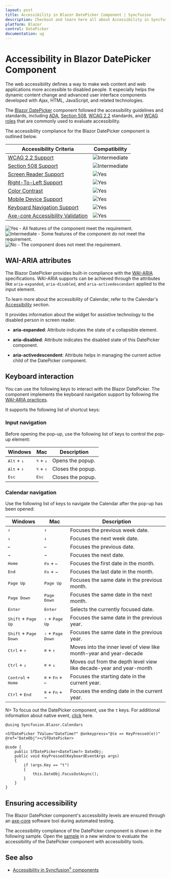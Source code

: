 ```yaml
---
layout: post
title: Accessibility in Blazor DatePicker Component | Syncfusion
description: Checkout and learn here all about Accessibility in Syncfusion Blazor DatePicker component and much more.
platform: Blazor
control: DatePicker
documentation: ug
---
```


# Accessibility in Blazor DatePicker Component

The web accessibility defines a way to make web content and web applications more accessible to disabled people. It especially helps the dynamic content change and advanced user interface components developed with Ajax, HTML, JavaScript, and related technologies.

The [Blazor DatePicker](https://www.syncfusion.com/blazor-components/blazor-datepicker) component followed the accessibility guidelines and standards, including [ADA](https://www.ada.gov/), [Section 508](https://www.section508.gov/), [WCAG 2.2](https://www.w3.org/TR/WCAG22/) standards, and [WCAG roles](https://www.w3.org/TR/wai-aria/#roles) that are commonly used to evaluate accessibility.

The accessibility compliance for the Blazor DatePicker component is outlined below.

| Accessibility Criteria | Compatibility |
| -- | -- |
| [WCAG 2.2 Support](../common/accessibility#accessibility-standards) | <img src="https://cdn.syncfusion.com/content/images/documentation/partial.png" alt="Intermediate"> |
| [Section 508 Support](../common/accessibility#accessibility-standards) | <img src="https://cdn.syncfusion.com/content/images/documentation/partial.png" alt="Intermediate"> |
| [Screen Reader Support](../common/accessibility#screen-reader-support) | <img src="https://cdn.syncfusion.com/content/images/documentation/full.png" alt="Yes"> |
| [Right-To-Left Support](../common/accessibility#right-to-left-support) | <img src="https://cdn.syncfusion.com/content/images/documentation/full.png" alt="Yes"> |
| [Color Contrast](../common/accessibility#color-contrast) | <img src="https://cdn.syncfusion.com/content/images/documentation/full.png" alt="Yes"> |
| [Mobile Device Support](../common/accessibility#mobile-device-support) | <img src="https://cdn.syncfusion.com/content/images/documentation/full.png" alt="Yes"> |
| [Keyboard Navigation Support](../common/accessibility#keyboard-navigation-support) | <img src="https://cdn.syncfusion.com/content/images/documentation/full.png" alt="Yes"> |
| [Axe-core Accessibility Validation](../common/accessibility#ensuring-accessibility) | <img src="https://cdn.syncfusion.com/content/images/documentation/full.png" alt="Yes"> |

<style>
    .post .post-content img {
        display: inline-block;
        margin: 0.5em 0;
    }
</style>
<div><img src="https://cdn.syncfusion.com/content/images/documentation/full.png" alt="Yes"> - All features of the component meet the requirement.</div>

<div><img src="https://cdn.syncfusion.com/content/images/documentation/partial.png" alt="Intermediate"> - Some features of the component do not meet the requirement.</div>

<div><img src="https://cdn.syncfusion.com/content/images/documentation/not-supported.png" alt="No"> - The component does not meet the requirement.</div>

## WAI-ARIA attributes

The Blazor DatePicker provides built-in compliance with the [WAI-ARIA](https://www.w3.org/WAI/ARIA/apg/) specifications. WAI-ARIA supports can be achieved through the attributes like `aria-expanded`, `aria-disabled`, and `aria-activedescendant` applied to the input element.

To learn more about the accessibility of Calendar, refer to the Calendar's [Accessibility](../calendar/accessibility) section.

It provides information about the widget for assistive technology to the disabled person in screen reader.

* **aria-expanded**: Attribute indicates the state of a collapsible element.

* **aria-disabled**: Attribute indicates the disabled state of this DatePicker component.

* **aria-activedescendent**: Attribute helps in managing the current active child of the DatePicker component.

## Keyboard interaction

You can use the following keys to interact with the Blazor DatePicker. The component implements the keyboard navigation support by following the [WAI-ARIA practices](https://www.w3.org/WAI/ARIA/apg/).

It supports the following list of shortcut keys:

### Input navigation

Before opening the pop-up, use the following list of keys to control the pop-up element:

| Windows | Mac | Description |
| --- | --- | --- |
| <kbd>Alt</kbd> + <kbd>↓</kbd> | <kbd>⌥</kbd> + <kbd>↓</kbd> | Opens the popup. |
| <kbd>Alt</kbd> + <kbd>↑</kbd> | <kbd>⌥</kbd> + <kbd>↑</kbd> | Closes the popup.|
| <kbd>Esc</kbd> | <kbd>Esc</kbd> | Closes the popup. |

### Calendar navigation

Use the following list of keys to navigate the Calendar after the pop-up has been opened:

| Windows | Mac | Description |
| --- | --- | --- |
| <kbd>↑</kbd> | <kbd>↑</kbd> | Focuses the previous week date. |
| <kbd>↓</kbd> | <kbd>↓</kbd> | Focuses the next week date. |
| <kbd>←</kbd> | <kbd>←</kbd> | Focuses the previous date. |
| <kbd>→</kbd> | <kbd>→</kbd> | Focuses the next date. |
| <kbd>Home</kbd> | <kbd>Fn</kbd> + <kbd>←</kbd> | Focuses the first date in the month. |
| <kbd>End</kbd> | <kbd>Fn</kbd> + <kbd>→</kbd> | Focuses the last date in the month. |
| <kbd>Page Up</kbd> | <kbd>Page Up</kbd> | Focuses the same date in the previous month. |
| <kbd>Page Down</kbd> | <kbd>Page Down</kbd> | Focuses the same date in the next month. |
| <kbd>Enter</kbd> | <kbd>Enter</kbd> | Selects the currently focused date. |
| <kbd>Shift</kbd> + <kbd>Page Up</kbd> | <kbd>⇧</kbd> + <kbd>Page Up</kbd> | Focuses the same date in the previous year. |
| <kbd>Shift</kbd> + <kbd>Page Down</kbd> | <kbd>⇧</kbd> + <kbd>Page Down</kbd> | Focuses the same date in the previous year. |
| <kbd>Ctrl</kbd> + <kbd>↑</kbd> | <kbd>⌘</kbd> + <kbd>↑</kbd> | Moves into the inner level of view like month-year and year-decade |
| <kbd>Ctrl</kbd> + <kbd>↓</kbd> | <kbd>⌘</kbd> + <kbd>↓</kbd> | Moves out from the depth level view like decade-year and year-month |
| <kbd>Control</kbd> + <kbd>Home</kbd> | <kbd>⌘</kbd> + <kbd>Fn</kbd> + <kbd>←</kbd> | Focuses the starting date in the current year. |
| <kbd>Ctrl</kbd> + <kbd>End</kbd> | <kbd>⌘</kbd> + <kbd>Fn</kbd> + <kbd>→</kbd> | Focuses the ending date in the current year. |

N> To focus out the DatePicker component, use the `t` keys. For additional information about native event, [click](https://blazor.syncfusion.com/documentation/datepicker/native-events) here.

```cshtml
@using Syncfusion.Blazor.Calendars

<SfDatePicker TValue="DateTime?" @onkeypress="@(e => KeyPressed(e))" @ref="DateObj"></SfDatePicker>

@code {
    public SfDatePicker<DateTime?> DateObj;
    public void KeyPressed(KeyboardEventArgs args)
    {
        if (args.Key == "t")
        {
            this.DateObj.FocusOutAsync();
        }
    }
}
```
## Ensuring accessibility

The Blazor DatePicker component's accessibility levels are ensured through an [axe-core](https://www.npmjs.com/package/axe-core) software tool during automated testing.

The accessibility compliance of the DatePicker component is shown in the following sample. Open the [sample](https://blazor.syncfusion.com/accessibility/datepicker) in a new window to evaluate the accessibility of the DatePicker component with accessibility tools.

## See also

* [Accessibility in Syncfusion<sup style="font-size:70%">&reg;</sup> components](../common/accessibility)